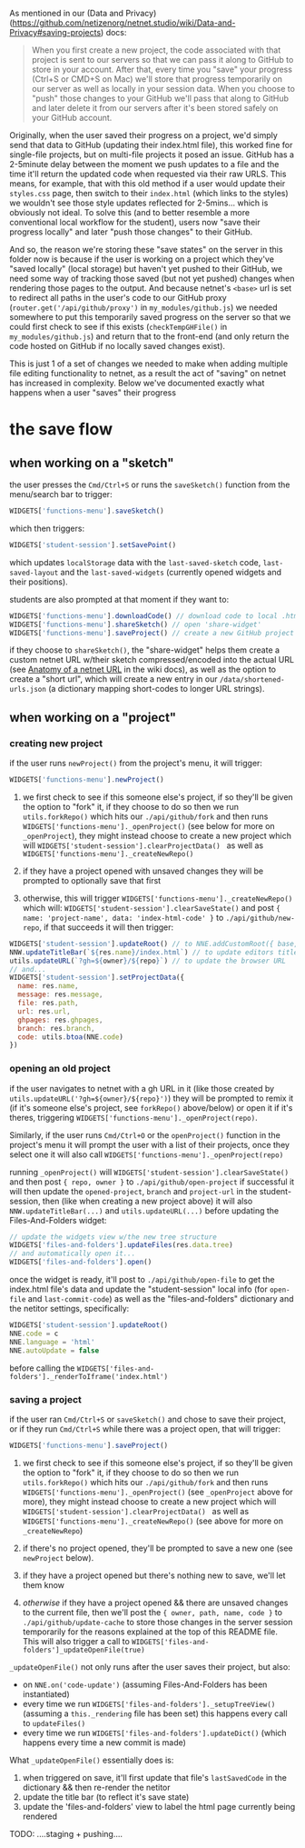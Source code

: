 As mentioned in our (Data and Privacy)(https://github.com/netizenorg/netnet.studio/wiki/Data-and-Privacy#saving-projects) docs:

> When you first create a new project, the code associated with that project is sent to our servers so that we can pass it along to GitHub to store in your account. After that, every time you "save" your progress (Ctrl+S or CMD+S on Mac) we'll store that progress temporarily on our server as well as locally in your session data. When you choose to "push" those changes to your GitHub we'll pass that along to GitHub and later delete it from our servers after it's been stored safely on your GitHub account.

Originally, when the user saved their progress on a project, we'd simply send that data to GitHub (updating their index.html file), this worked fine for single-file projects, but on multi-file projects it posed an issue. GitHub has a 2-5minute delay between the moment we push updates to a file and the time it'll return the updated code when requested via their raw URLS. This means, for example, that with this old method if a user would update their `styles.css` page, then switch to their `index.html` (which links to the styles) we wouldn't see those style updates reflected for 2-5mins... which is obviously not ideal. To solve this (and to better resemble a more conventional local workflow for the student), users now "save their progress locally" and later "push those changes" to their GitHub.

And so, the reason we're storing these "save states" on the server in this folder now is because if the user is working on a project which they've "saved locally" (local storage) but haven't yet pushed to their GitHub, we need some way of tracking those saved (but not yet pushed) changes when rendering those pages to the output. And because netnet's `<base>` url is set to redirect all paths in the user's code to our GitHub proxy (`router.get('/api/github/proxy')` in `my_modules/github.js`) we needed somewhere to put this temporarily saved progress on the server so that we could first check to see if this exists (`checkTempGHFile()` in `my_modules/github.js`) and return that to the front-end (and only return the code hosted on GitHub if no locally saved changes exist).

This is just 1 of a set of changes we needed to make when adding multiple file editing functionality to netnet, as a result the act of "saving" on netnet has increased in complexity. Below we've documented exactly what happens when a user "saves" their progress


# the save flow

## when working on a "sketch"

the user presses the `Cmd/Ctrl+S` or runs the `saveSketch()` function from the menu/search bar to trigger:
```js
WIDGETS['functions-menu'].saveSketch()
```
which then triggers:
```js
WIDGETS['student-session'].setSavePoint()
```
which updates `localStorage` data with the `last-saved-sketch` code, `last-saved-layout` and the `last-saved-widgets` (currently opened widgets and their positions).

students are also prompted at that moment if they want to:
```js
WIDGETS['functions-menu'].downloadCode() // download code to local .html file
WIDGETS['functions-menu'].shareSketch() // open 'share-widget'
WIDGETS['functions-menu'].saveProject() // create a new GitHub project
```

if they choose to `shareSketch()`, the "share-widget" helps them create a custom netnet URL w/their sketch compressed/encoded into the actual URL (see [Anatomy of a netnet URL](Anatomy-of-a-netnet-URL) in the wiki docs), as well as the option to create a "short url", which will create a new entry in our `/data/shortened-urls.json` (a dictionary mapping short-codes to longer URL strings).

## when working on a "project"

### creating new project

if the user runs `newProject()` from the project's menu, it will trigger:
```js
WIDGETS['functions-menu'].newProject()
```

1. we first check to see if this someone else's project, if so they'll be given the option to "fork" it, if they choose to do so then we run `utils.forkRepo()` which hits our `./api/github/fork` and then runs `WIDGETS['functions-menu']._openProject()` (see below for more on `_openProject`), they might instead choose to create a new project which will `WIDGETS['student-session'].clearProjectData() ` as well as `WIDGETS['functions-menu']._createNewRepo()`

2. if they have a project opened with unsaved changes they will be prompted to optionally save that first

3. otherwise, this will trigger `WIDGETS['functions-menu']._createNewRepo()` which will: `WIDGETS['student-session'].clearSaveState()` and post `{ name: 'project-name', data: 'index-html-code' }` to `./api/github/new-repo`, if that succeeds it will then trigger:
```js
WIDGETS['student-session'].updateRoot() // to NNE.addCustomRoot({ base, proxy })
NNW.updateTitleBar(`${res.name}/index.html`) // to update editors title bar link
utils.updateURL(`?gh=${owner}/${repo}`) // to update the browser URL
// and...
WIDGETS['student-session'].setProjectData({
  name: res.name,
  message: res.message,
  file: res.path,
  url: res.url,
  ghpages: res.ghpages,
  branch: res.branch,
  code: utils.btoa(NNE.code)
})
```

### opening an old project

if the user navigates to netnet with a gh URL in it (like those created by `utils.updateURL('?gh=${owner}/${repo}')`) they will be prompted to remix it (if it's someone else's project, see `forkRepo()` above/below) or open it if it's theres, triggering `WIDGETS['functions-menu']._openProject(repo)`.

Similarly, if the user runs `Cmd/Ctrl+O` or the `openProject()` function in the project's menu it will prompt the user with a list of their projects, once they select one it will also call `WIDGETS['functions-menu']._openProject(repo)`

running `_openProject()` will `WIDGETS['student-session'].clearSaveState()` and then post `{ repo, owner }` to `./api/github/open-project` if successful it will then update the `opened-project`, `branch` and `project-url` in the student-session, then (like when creating a new project above) it will also `NNW.updateTitleBar(...)` and `utils.updateURL(...)` before updating the Files-And-Folders widget:
```js
// update the widgets view w/the new tree structure
WIDGETS['files-and-folders'].updateFiles(res.data.tree)
// and automatically open it...
WIDGETS['files-and-folders'].open()
```
once the widget is ready, it'll post to `./api/github/open-file` to get the index.html file's data and update the "student-session" local info (for `open-file` and `last-commit-code`) as well as the "files-and-folders" dictionary and the netitor settings, specifically:
```js
WIDGETS['student-session'].updateRoot()
NNE.code = c
NNE.language = 'html'
NNE.autoUpdate = false
```
before calling the `WIDGETS['files-and-folders']._renderToIframe('index.html')`

### saving a project

if the user ran `Cmd/Ctrl+S` or `saveSketch()` and chose to save their project, or if they run `Cmd/Ctrl+S` while there was a project open, that will trigger:

```js
WIDGETS['functions-menu'].saveProject()
```

1. we first check to see if this someone else's project, if so they'll be given the option to "fork" it, if they choose to do so then we run `utils.forkRepo()` which hits our `./api/github/fork` and then runs `WIDGETS['functions-menu']._openProject()` (see `_openProject` above for more), they might instead choose to create a new project which will `WIDGETS['student-session'].clearProjectData() ` as well as `WIDGETS['functions-menu']._createNewRepo()` (see above for more on `_createNewRepo`)

2. if there's no project opened, they'll be prompted to save a new one (see `newProject` below).

3. if they have a project opened but there's nothing new to save, we'll let them know

4. *otherwise* if they have a project opened && there are unsaved changes to the current file, then we'll post the `{ owner, path, name, code }` to `./api/github/update-cache` to store those changes in the server session temporarily for the reasons explained at the top of this README file. This will also trigger a call to `WIDGETS['files-and-folders']_updateOpenFile(true)`

`_updateOpenFile()` not only runs after the user saves their project, but also:
- on `NNE.on('code-update')` (assuming Files-And-Folders has been instantiated)
- every time we run `WIDGETS['files-and-folders']._setupTreeView()` (assuming a `this._rendering` file has been set) this happens every call to `updateFiles()`
- every time we run `WIDGETS['files-and-folders'].updateDict()` (which happens every time a new commit is made)

What `_updateOpenFile()` essentially does is:
  1. when triggered on save, it'll first update that file's `lastSavedCode` in the dictionary && then re-render the netitor
  2. update the title bar (to reflect it's save state)
  3. update the 'files-and-folders' view to label the html page currently being rendered


TODO: ....staging + pushing....
